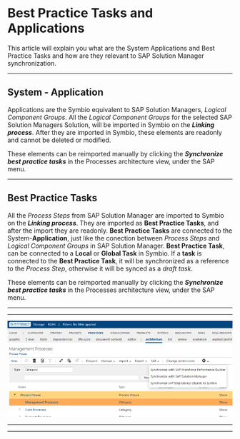 # Best Practice Tasks and Applications

This article will explain you what are the System Applications and Best Practice Tasks and how are they relevant to SAP Solution Manager synchronization.

***
## System - Application

Applications are the Symbio equivalent to SAP Solution Managers, *Logical Component Groups*. All the *Logical Component Groups* for the selected 
SAP Solution Managers Solution, will be imported in Symbio on the ***Linking process***. After they are imported in Symbio, these elements are readonly
and cannot be deleted or modified.

These elements can be reimported manually by clicking the ***Synchronize best practice tasks*** in the Processes architecture view, under the SAP menu.

***
## Best Practice Tasks

All the *Process Steps* from SAP Solution Manager are imported to Symbio on the ***Linking process***. They are imported as **Best Practice Tasks**, 
and after the import they are readonly. **Best Practice Tasks** are connected to the System-**Application**, just like the conection between 
*Process Steps* and *Logical Component Groups* in SAP Solution Manager.
**Best Practice Task**, can be connected to a **Local** or **Global Task** in Symbio. If a **task** is connected to the **Best Practice Task**, it will be
synchronized as a reference to the *Process Step*, otherwise it will be synced as a *draft task*. 

These elements can be reimported manually by clicking the ***Synchronize best practice tasks*** in the Processes architecture view, under the SAP menu.

***
---

![Test](media/SyncBPTsButton.png)

---
***